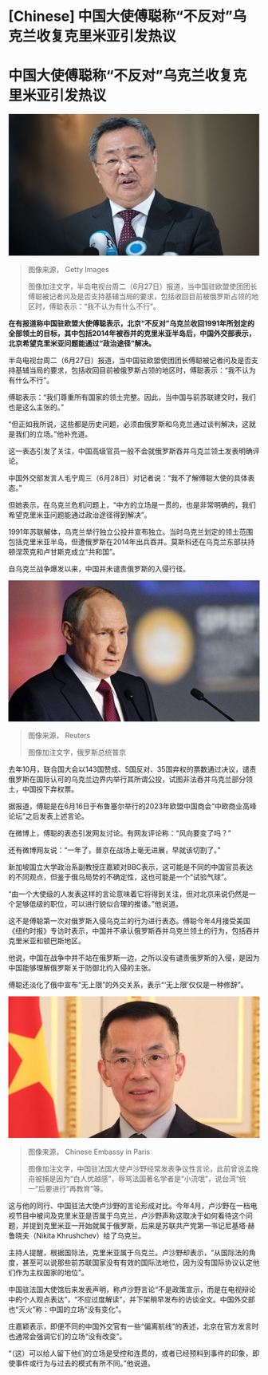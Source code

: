 # [Chinese] 中国大使傅聪称“不反对”乌克兰收复克里米亚引发热议

#  中国大使傅聪称“不反对”乌克兰收复克里米亚引发热议


![中国驻欧盟大使傅聪](_130236107_gettyimages-1158264110.jpg)

> 图像来源，  Getty Images
>
> 图像加注文字，半岛电视台周二（6月27日）报道，当中国驻欧盟使团团长傅聪被记者问及是否支持基辅当局的要求，包括收回目前被俄罗斯占领的地区时，傅聪表示：“我不认为有什么不行”。

**在有报道称中国驻欧盟大使傅聪表示，北京“不反对”乌克兰收回1991年所划定的全部领土的目标，其中包括2014年被吞并的克里米亚半岛后，中国外交部表示，北京希望克里米亚问题能通过“政治途径”解决。**

半岛电视台周二（6月27日）报道，当中国驻欧盟使团团长傅聪被记者问及是否支持基辅当局的要求，包括收回目前被俄罗斯占领的地区时，傅聪表示：“我不认为有什么不行”。

傅聪表示：“我们尊重所有国家的领土完整。因此，当中国与前苏联建交时，我们也是这么主张的。”

“但正如我所说，这些都是历史问题，必须由俄罗斯和乌克兰通过谈判解决，这就是我们的立场。”他补充道。

这一表态引发了关注，中国高级官员一般不会就俄罗斯吞并乌克兰领土发表明确评论。

中国外交部发言人毛宁周三（6月28日）对记者说：“我不了解傅聪大使的具体表态。”

但她表示，在乌克兰危机问题上，“中方的立场是一贯的，也是非常明确的，我们希望克里米亚问题能通过政治途径得到解决”。

1991年苏联解体，乌克兰举行独立公投并宣布独立。当时乌克兰划定的领土范围包括克里米亚半岛，但遭俄罗斯在2014年出兵吞并。莫斯科还在乌克兰东部扶持顿涅茨克和卢甘斯克成立“共和国”。

自乌克兰战争爆发以来，中国并未谴责俄罗斯的入侵行径。

![俄罗斯总统普京](_130116405_13ebd63771ee17dcb82996e2ca8d6ae7322bb1b70_0_5189_31971000x616.jpg)

> 图像来源，  Reuters
>
> 图像加注文字，俄罗斯总统普京

去年10月，联合国大会以143国赞成、5国反对、35国弃权的票数通过决议，谴责俄罗斯在国际认可的乌克兰边界内举行其所谓公投，试图非法吞并乌克兰部分领土，中国投下弃权票。

据报道，傅聪是在6月16日于布鲁塞尔举行的2023年欧盟中国商会“中欧商业高峰论坛”之后发表上述言论。

在微博上，傅聪的表态引发网友讨论。有网友评论称：“风向要变了吗？”

还有微博网友说：“一年了，普京在战场上毫无进展，早就该切割了。”

新加坡国立大学政治系副教授庄嘉颖对BBC表示，这可能是不同的中国官员表达的不同观点，但鉴于俄乌局势的不确定性，这也可能是一个“试验气球”。

“由一个大使级的人发表这样的言论意味着它将得到关注，但对北京来说仍然是一个足够低级的职位，可以进行貌似合理的推诿。”他说道。

这不是傅聪第一次对俄罗斯入侵乌克兰的行为进行表态。傅聪今年4月接受美国《纽约时报》专访时表示，中国并不承认俄罗斯吞并乌克兰领土的行为，包括吞并克里米亚和顿巴斯地区。

他说，中国在战争中并不站在俄罗斯一边，之所以没有谴责俄罗斯的入侵，是因为中国能够理解俄罗斯关于防御北约入侵的主张。

傅聪还淡化了俄中宣布“无上限”的外交关系，表示“‘无上限’仅仅是一种修辞”。

![中国驻法国大使卢沙野](_129490812_mediaitem129483733.jpg)

> 图像来源，  Chinese Embassy in Paris
>
> 图像加注文字，中国驻法国大使卢沙野经常发表争议性言论，此前曾说孟晚舟被捕是因为“白人优越感”，辱骂法国著名学者是“小流氓”，说台湾“统一”后要进行“再教育”等。

这与他的同行、中国驻法大使卢沙野的言论形成对比。今年4月，卢沙野在一档电视节目中被问及克里米亚是否属于乌克兰，卢沙野声称这取决于如何看待这个问题，并提到克里米亚一开始就属于俄罗斯，后来是苏联共产党第一书记尼基塔·赫鲁晓夫（Nikita Khrushchev）给了乌克兰。

主持人提醒，根据国际法，克里米亚属于乌克兰。卢沙野却表示，“从国际法的角度，甚至可以说那些前苏联国家没有有效的国际法地位，因为没有国际协议认定他们作为主权国家的地位”。

中国驻法国大使馆后来发表声明，称卢沙野言论“不是政策宣示，而是在电视辩论中的个人观点表达”，“不应过度解读”，并下架稍早发布的访谈全文。中国外交部也“灭火”称：中国的立场“没有变化”。

庄嘉颖表示，即便不同的中国外交官有一些“偏离航线”的表述，北京在官方发言时也通常会强调它们的立场“没有改变”。

“（这）可以给人留下他们的立场是受控和连贯的，或者已经预料到事件的印象，即使事件或行为与过去的模式有所不同。”他说道。


